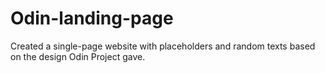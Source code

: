 # Odin-landing-page
Created a single-page website with placeholders and random texts based on the design Odin Project gave.